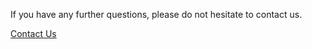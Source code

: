 If you have any further questions, please do not hesitate to contact us.
 
[Contact Us](mailto:parpavyur@protonmail.com)
